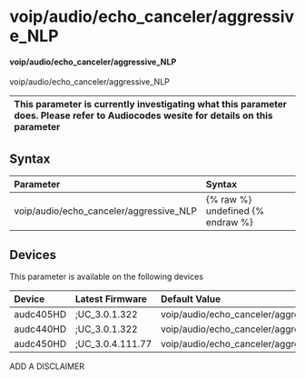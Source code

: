 ﻿---
description: voip/audio/echo_canceler/aggressive_NLP
search: false
---

# voip/audio/echo_canceler/aggressive_NLP

#### voip/audio/echo_canceler/aggressive_NLP

voip/audio/echo_canceler/aggressive_NLP


| This parameter is currently investigating what this parameter does. Please refer to Audiocodes wesite for details on this parameter | 
| :--- |

## Syntax
| Parameter | Syntax |
| :--- | :--- |
|voip/audio/echo_canceler/aggressive_NLP | {% raw %} undefined {% endraw %}|

## Devices
This parameter is available on the following devices

| Device | Latest Firmware | Default Value |
|:---|:---|:---|
| audc405HD | ;UC_3.0.1.322 | voip/audio/echo_canceler/aggressive_NLP=1 
| audc440HD | ;UC_3.0.1.322 | voip/audio/echo_canceler/aggressive_NLP=1 
| audc450HD | ;UC_3.0.4.111.77 | voip/audio/echo_canceler/aggressive_NLP=1 

ADD A DISCLAIMER
